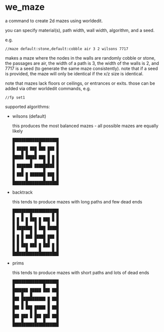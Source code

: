 # we_maze

a command to create 2d mazes using worldedit.

you can specify material(s), path width, wall width, algorithm, and a seed.

e.g.
```
//maze default:stone,default:cobble air 3 2 wilsons 7717
```

makes a maze where the nodes in the walls are randomly cobble or stone, the passages are air, the width of a path is
3, the width of the walls is 2, and 7717 is a seed (to generate the same maze consistently). note that if a seed is
provided, the maze will only be identical if the x/z size is identical.

note that mazes lack floors or ceilings, or entrances or exits. those can be added via other worldedit commands, e.g.
```
//fp set1
```

supported algorithms:

* wilsons (default)

  this produces the most balanced mazes - all possible mazes are equally likely

  ```
  █████████████████████
  █           █       █
  █ █████ ███ ███ ███ █
  █   █ █   █     █   █
  █████ █████ ███ █ █ █
  █       █     █ █ █ █
  █ ███████ █████████ █
  █   █         █     █
  █ ███ █ ███████ ███ █
  █     █       █   █ █
  █████████████████████
  ```

* backtrack

  this tends to produce mazes with long paths and few dead ends

  ```
  █████████████████████
  █   █   █         █ █
  █ █ █ █ ███ █ ███ █ █
  █ █   █   █ █   █   █
  █ ███████ █ ███ █████
  █   █   █ █   █     █
  █ █ █ ███ █████ ███ █
  █ █ █     █   █ █   █
  █ █ ███ ███ █ ███ █ █
  █ █   █     █     █ █
  █████████████████████
  ```

* prims

  this tends to produce mazes with short paths and lots of dead ends

  ```
  █████████████████████
  █             █     █
  ███████ █████ ███ ███
  █   █   █           █
  ███ ███████████ █ ███
  █   █ █         █   █
  ███ █ ███ █████ █ ███
  █       █ █     █   █
  ███ ███ █ ███ ███ ███
  █   █     █   █     █
  █████████████████████
  ```

